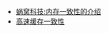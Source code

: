 - [蜗窝科技:内存一致性的介绍](http://www.wowotech.net/memory_management/456.html)
- [高速缓存一致性](https://www.zhihu.com/people/1hdiujw687/columns)
